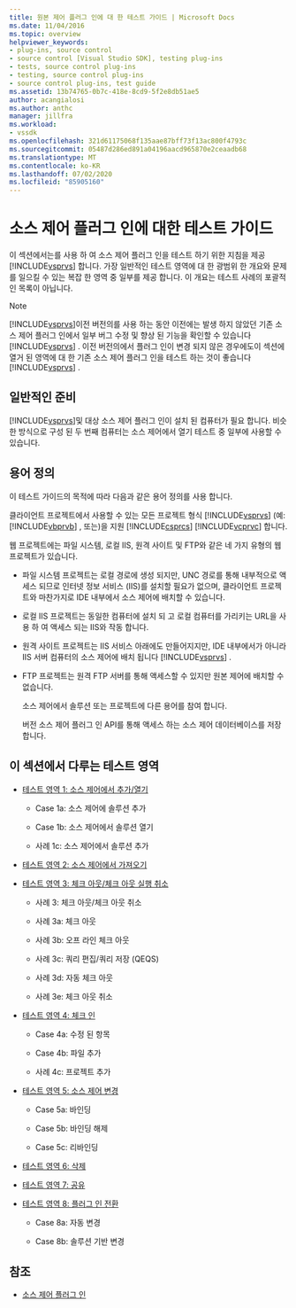 ```yaml
---
title: 원본 제어 플러그 인에 대 한 테스트 가이드 | Microsoft Docs
ms.date: 11/04/2016
ms.topic: overview
helpviewer_keywords:
- plug-ins, source control
- source control [Visual Studio SDK], testing plug-ins
- tests, source control plug-ins
- testing, source control plug-ins
- source control plug-ins, test guide
ms.assetid: 13b74765-0b7c-418e-8cd9-5f2e8db51ae5
author: acangialosi
ms.author: anthc
manager: jillfra
ms.workload:
- vssdk
ms.openlocfilehash: 321d61175068f135aae87bff73f13ac800f4793c
ms.sourcegitcommit: 05487d286ed891a04196aacd965870e2ceaadb68
ms.translationtype: MT
ms.contentlocale: ko-KR
ms.lasthandoff: 07/02/2020
ms.locfileid: "85905160"
---
```

# <a name="test-guide-for-source-control-plug-ins"></a>소스 제어 플러그 인에 대한 테스트 가이드
이 섹션에서는를 사용 하 여 소스 제어 플러그 인을 테스트 하기 위한 지침을 제공 [!INCLUDE[vsprvs](../../code-quality/includes/vsprvs_md.md)] 합니다. 가장 일반적인 테스트 영역에 대 한 광범위 한 개요와 문제를 일으킬 수 있는 복잡 한 영역 중 일부를 제공 합니다. 이 개요는 테스트 사례의 포괄적인 목록이 아닙니다.

> [!NOTE]
> [!INCLUDE[vsprvs](../../code-quality/includes/vsprvs_md.md)]이전 버전의를 사용 하는 동안 이전에는 발생 하지 않았던 기존 소스 제어 플러그 인에서 일부 버그 수정 및 향상 된 기능을 확인할 수 있습니다 [!INCLUDE[vsprvs](../../code-quality/includes/vsprvs_md.md)] . 이전 버전의에서 플러그 인이 변경 되지 않은 경우에도이 섹션에 열거 된 영역에 대 한 기존 소스 제어 플러그 인을 테스트 하는 것이 좋습니다 [!INCLUDE[vsprvs](../../code-quality/includes/vsprvs_md.md)] .

## <a name="common-preparation"></a>일반적인 준비
 [!INCLUDE[vsprvs](../../code-quality/includes/vsprvs_md.md)]및 대상 소스 제어 플러그 인이 설치 된 컴퓨터가 필요 합니다. 비슷한 방식으로 구성 된 두 번째 컴퓨터는 소스 제어에서 열기 테스트 중 일부에 사용할 수 있습니다.

## <a name="definition-of-terms"></a>용어 정의
 이 테스트 가이드의 목적에 따라 다음과 같은 용어 정의를 사용 합니다.

 클라이언트 프로젝트에서 사용할 수 있는 모든 프로젝트 형식 [!INCLUDE[vsprvs](../../code-quality/includes/vsprvs_md.md)] (예: [!INCLUDE[vbprvb](../../code-quality/includes/vbprvb_md.md)] , 또는)을 지원 [!INCLUDE[csprcs](../../data-tools/includes/csprcs_md.md)] [!INCLUDE[vcprvc](../../code-quality/includes/vcprvc_md.md)] 합니다.

 웹 프로젝트에는 파일 시스템, 로컬 IIS, 원격 사이트 및 FTP와 같은 네 가지 유형의 웹 프로젝트가 있습니다.

- 파일 시스템 프로젝트는 로컬 경로에 생성 되지만, UNC 경로를 통해 내부적으로 액세스 되므로 인터넷 정보 서비스 (IIS)를 설치할 필요가 없으며, 클라이언트 프로젝트와 마찬가지로 IDE 내부에서 소스 제어에 배치할 수 있습니다.

- 로컬 IIS 프로젝트는 동일한 컴퓨터에 설치 되 고 로컬 컴퓨터를 가리키는 URL을 사용 하 여 액세스 되는 IIS와 작동 합니다.

- 원격 사이트 프로젝트는 IIS 서비스 아래에도 만들어지지만, IDE 내부에서가 아니라 IIS 서버 컴퓨터의 소스 제어에 배치 됩니다 [!INCLUDE[vsprvs](../../code-quality/includes/vsprvs_md.md)] .

- FTP 프로젝트는 원격 FTP 서버를 통해 액세스할 수 있지만 원본 제어에 배치할 수 없습니다.

  소스 제어에서 솔루션 또는 프로젝트에 다른 용어를 참여 합니다.

  버전 소스 제어 플러그 인 API를 통해 액세스 하는 소스 제어 데이터베이스를 저장 합니다.

## <a name="test-areas-covered-in-this-section"></a>이 섹션에서 다루는 테스트 영역

- [테스트 영역 1: 소스 제어에서 추가/열기](../../extensibility/internals/test-area-1-add-to-open-from-source-control.md)

  - Case 1a: 소스 제어에 솔루션 추가

  - Case 1b: 소스 제어에서 솔루션 열기

  - 사례 1c: 소스 제어에서 솔루션 추가

- [테스트 영역 2: 소스 제어에서 가져오기](../../extensibility/internals/test-area-2-get-from-source-control.md)

- [테스트 영역 3: 체크 아웃/체크 아웃 실행 취소](../../extensibility/internals/test-area-3-check-out-undo-checkout.md)

  - 사례 3: 체크 아웃/체크 아웃 취소

  - 사례 3a: 체크 아웃

  - 사례 3b: 오프 라인 체크 아웃

  - 사례 3c: 쿼리 편집/쿼리 저장 (QEQS)

  - 사례 3d: 자동 체크 아웃

  - 사례 3e: 체크 아웃 취소

- [테스트 영역 4: 체크 인](../../extensibility/internals/test-area-4-check-in.md)

  - Case 4a: 수정 된 항목

  - Case 4b: 파일 추가

  - 사례 4c: 프로젝트 추가

- [테스트 영역 5: 소스 제어 변경](../../extensibility/internals/test-area-5-change-source-control.md)

  - Case 5a: 바인딩

  - Case 5b: 바인딩 해제

  - Case 5c: 리바인딩

- [테스트 영역 6: 삭제](../../extensibility/internals/test-area-6-delete.md)

- [테스트 영역 7: 공유](../../extensibility/internals/test-area-7-share.md)

- [테스트 영역 8: 플러그 인 전환](../../extensibility/internals/test-area-8-plug-in-switching.md)

  - Case 8a: 자동 변경

  - Case 8b: 솔루션 기반 변경

## <a name="see-also"></a>참조
- [소스 제어 플러그 인](../../extensibility/source-control-plug-ins.md)
